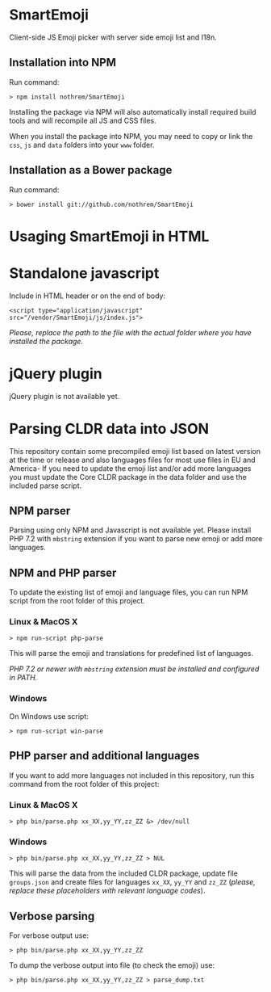 # SmartEmoji
Client-side JS Emoji picker with server side emoji list and I18n.

## Installation into NPM
Run command:

```> npm install nothrem/SmartEmoji```

Installing the package via NPM will also automatically install required build tools and will recompile all JS and CSS files.

When you install the package into NPM, you may need to copy or link the `css`, `js` and `data` folders
into your `www` folder. 

## Installation as a Bower package
Run command:

```> bower install git://github.com/nothrem/SmartEmoji```

# Usaging SmartEmoji in HTML

# Standalone javascript

Include in HTML header or on the end of body:

```<script type="application/javascript" src="/vendor/SmartEmoji/js/index.js">```

_Please, replace the path to the file with the actual folder where you have installed the package._

# jQuery plugin
jQuery plugin is not available yet.

# Parsing CLDR data into JSON
This repository contain some precompiled emoji list based on latest version at the time or release and also languages
files for most use files in EU and America- If you need to update the emoji list and/or add more languages you must
update the Core CLDR package in the data folder and use the included parse script. 

## NPM parser
Parsing using only NPM and Javascript is not available yet.
Please install PHP 7.2 with `mbstring` extension if you want to parse new emoji or add more languages.

## NPM and PHP parser
To update the existing list of emoji and language files, you can run NPM script from the root folder of this project.

### Linux & MacOS X
```> npm run-script php-parse```

This will parse the emoji and translations for predefined list of languages.

_PHP 7.2 or newer with `mbstring` extension must be installed and configured in PATH._

### Windows
On Windows use script:

```> npm run-script win-parse```

## PHP parser and additional languages
If you want to add more languages not included in this repository, run this command from the root folder of this project:

### Linux & MacOS X
```> php bin/parse.php xx_XX,yy_YY,zz_ZZ &> /dev/null```

### Windows
```> php bin/parse.php xx_XX,yy_YY,zz_ZZ > NUL```

This will parse the data from the included CLDR package, update file `groups.json` and create files for languages
`xx_XX`, `yy_YY` and `zz_ZZ` (_please, replace these placeholders with relevant language codes_).

## Verbose parsing
For verbose output use:

```> php bin/parse.php xx_XX,yy_YY,zz_ZZ```

To dump the verbose output into file (to check the emoji) use:

```> php bin/parse.php xx_XX,yy_YY,zz_ZZ > parse_dump.txt```

